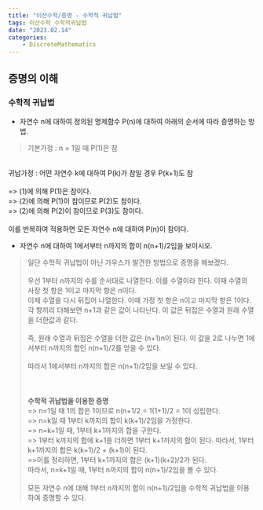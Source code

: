 ```yaml
---
title: "이산수학/증명 - 수학적 귀납법"
tags: 이산수학 수학적귀납법
date: "2023.02.14"
categories: 
    - DiscreteMathematics
---
```


## 증명의 이해
### 수학적 귀납법
- 자연수 n에 대하여 정의된 명제함수 P(n)에 대하여 아래의 순서에 따라 증명하는 방법.
> 기본가정 : n = 1일 때 P(1)은 참<br>
<br>
귀납가정 : 어떤 자연수 k에 대하여 P(k)가 참일 경우 P(k+1)도 참<br>
<br>
=> (1)에 의해 P(1)은 참이다.<br>
=> (2)에 의해 P(1)이 참이므로 P(2)도 참이다.<br>
=> (2)에 의해 P(2)이 참이므로 P(3)도 참이다.<br><br>
이를 반복하여 적용하면 모든 자연수 n에 대하여 P(n)이 참이다.

<br>

- 자연수 n에 대하여 1에서부터 n까지의 합이 n(n+1)/2임을 보이시오.
> 일단 수학적 귀납법이 아닌 가우스가 발견한 방법으로 증명을 해보겠다.<br><br>
우선 1부터 n까지의 수를 순서대로 나열한다. 이를 수열이라 한다. 이때 수열의 사장 첫 항은 1이고 마지막 항은 n이다.<br>
이제 수열을 다시 뒤집어 나열한다. 이때 가정 첫 항은 n이고 마지막 항은 1이다.<br>
각 항끼리 더해보면 n+1과 같은 값이 나타난다. 이 값은 뒤집은 수열과 원래 수열을 더한값과 같다.<br><br>
즉, 원래 수열과 뒤집은 수열을 더한 값은 (n+1)n이 된다. 이 값을 2로 나누면 1에서부터 n까지의 합인 n(n+1)/2를 얻을 수 있다.<br><br>
따라서 1에서부터 n까지의 합은 n(n+1)/2임을 보일 수 있다.
<br><br><br><br>
**수학적 귀납법을 이용한 증명**<br>
=> n=1일 때 1의 합은 1이므로 n(n+1/2 = 1(1+1)/2 = 1이 성립한다.<br>
=> n=k일 때 1부터 k까지의 합이 k(k+1)/2임을 가정한다.<br>
=> n=k+1일 때, 1부터 k+1까지의 합을 구한다.<br>
=> 1부터 k까지의 합에 k+1을 더하면 1부터 k+1까지의 합이 된다. 따라서, 1부터 k+1까지의 합은 k(k+1)/2 + (k+1)이 된다.<br>
=>이를 정리하면, 1부터 k+1까지의 합은 (k+1)(k+2)/2가 된다.<br>
따라서, n=k+1일 때, 1부터 n까지의 합이 n(n+1)/2임을 볼 수 있다.<br><br>
모든 자연수 n에 대해 1부터 n까지의 합이 n(n+1)/2임을 수학적 귀납법을 이용하여 증명할 수 있다.
